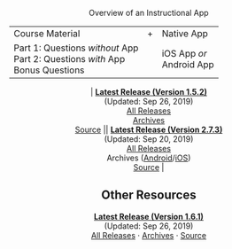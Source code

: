 <!-- ## Front Page Content

This website is powered by [GitLab Pages](https://about.gitlab.com/features/pages/)
/ [Hugo](https://gohugo.io) and can be built in under 1 minute.
Literally. It uses the `beautifulhugo` theme which supports content on your front page.
Edit `/content/_index.md` to change what appears here. Delete `/content/_index.md`
if you don't want any content here.

Head over to the [GitLab project](https://gitlab.com/pages/hugo) to get started. -->

<center>

Overview of an Instructional App

<table>
    <tr>
        <td>Course Material</td>
        <td>+</td>
        <td>Native App</td>
    </tr>
    <tr>
        <td>Part 1: Questions <i>without</i> App<br>
        Part 2: Questions <i>with</i> App<br>
        Bonus Questions</td>
        <td></td>
        <td>iOS App <i>or</i><br>
        Android App</td>
    </tr>
</table>

<!-- | Course Material | + | Native App | -->
<!-- | :---: | :---: | ---: | -->
<!-- | Part 1: Questions *without* App<br>Part 2: Questions *with* App<br>Bonus Questions || iOS App *or*<br>Android App | -->
| **[Latest Release (Version 1.5.2)](https://gitlab.com/saegl5/check-student-loans-course-material/uploads/211ba49cf87238db8a40cea88ab918fd/course_material.pdf)**<br>(Updated: Sep 26, 2019)<br>[All Releases](https://gitlab.com/saegl5/check-student-loans-course-material/-/releases)<br>[Archives](https://gitlab.com/saegl5/check-student-loans-course-material/tree/master/Archives)<br>[Source](https://gitlab.com/saegl5/check-student-loans-course-material) || **[Latest Release (Version 2.7.3)](https://gitlab.com/saegl5/check-student-loans-for-ios/blob/4172d97e2c662a302fd6dc104078088c6114842f/Archives/latest-2_7_3.ipa)**<br>(Updated: Sep 20, 2019)<br>[All Releases](https://gitlab.com/saegl5/check-student-loans-for-ios/-/releases)<br>Archives ([Android](https://gitlab.com/saegl5/check-student-loans-for-android/tree/master/Archives)/[iOS](https://gitlab.com/saegl5/check-student-loans-for-ios/tree/master/Archives))<br>[Source](https://gitlab.com/saegl5/check-student-loans-for-ios) |

<!-- ## Course Material

**[Latest Release (Version 1.5.2)](https://gitlab.com/saegl5/check-student-loans-course-material/uploads/211ba49cf87238db8a40cea88ab918fd/course_material.pdf)**<br> (Updated: Sep 26, 2019)<br>
[All Releases](https://gitlab.com/saegl5/check-student-loans-course-material/-/releases) | [Archives](https://gitlab.com/saegl5/check-student-loans-course-material/tree/master/Archives) | [Source](https://gitlab.com/saegl5/check-student-loans-course-material) -->

<!-- ## Native Apps

**[Latest Release (Version 2.7.3)](https://gitlab.com/saegl5/check-student-loans-for-ios/blob/4172d97e2c662a302fd6dc104078088c6114842f/Archives/latest-2_7_3.ipa)**<br> (Updated: Sep 20, 2019)<br>
[All Releases](https://gitlab.com/saegl5/check-student-loans-for-ios/-/releases) | Archives ([Android](https://gitlab.com/saegl5/check-student-loans-for-android/tree/master/Archives)/[iOS](https://gitlab.com/saegl5/check-student-loans-for-ios/tree/master/Archives)) | [Source](https://gitlab.com/saegl5/check-student-loans-for-ios) -->

## Other Resources

**[Latest Release (Version 1.6.1)](https://gitlab.com/saegl5/check-student-loans-other-resources/blob/f39071e75c4e5c3d5796838383c749baa0bdf3cb/Archives/latest-1_6_1.zip)**<br> (Updated: Sep 26, 2019)<br>
[All Releases](https://gitlab.com/saegl5/check-student-loans-other-resources/-/releases) &middot; [Archives](https://gitlab.com/saegl5/check-student-loans-other-resources/tree/master/Archives) &middot; [Source](https://gitlab.com/saegl5/check-student-loans-other-resources)

</center>